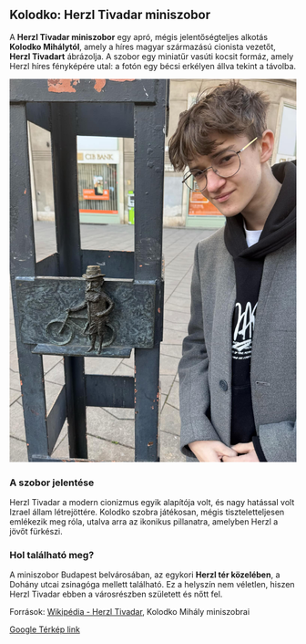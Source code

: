 ## Kolodko: Herzl Tivadar miniszobor

A **Herzl Tivadar miniszobor** egy apró, mégis jelentőségteljes alkotás **Kolodko Mihálytól**, amely a híres magyar származású cionista vezetőt, **Herzl Tivadart** ábrázolja. A szobor egy miniatűr vasúti kocsit formáz, amely Herzl híres fényképére utal: a fotón egy bécsi erkélyen állva tekint a távolba.

![Herzl Tivadar miniszobor](kepek/tivadarszob.jpg)

### A szobor jelentése
Herzl Tivadar a modern cionizmus egyik alapítója volt, és nagy hatással volt Izrael állam létrejöttére. Kolodko szobra játékosan, mégis tiszteletteljesen emlékezik meg róla, utalva arra az ikonikus pillanatra, amelyben Herzl a jövőt fürkészi.

### Hol található meg?
A miniszobor Budapest belvárosában, az egykori **Herzl tér közelében**, a Dohány utcai zsinagóga mellett található. Ez a helyszín nem véletlen, hiszen Herzl Tivadar ebben a városrészben született és nőtt fel.

Források: [Wikipédia - Herzl Tivadar](https://hu.wikipedia.org/wiki/Herzl_Tivadar), Kolodko Mihály miniszobrai  

[Google Térkép link](https://maps.app.goo.gl/Rw34JMFGxTXWMTB5A)

